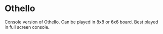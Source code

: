 # Othello
Console version of Othello.
Can be played in 8x8 or 6x6 board.
Best played in full screen console.
